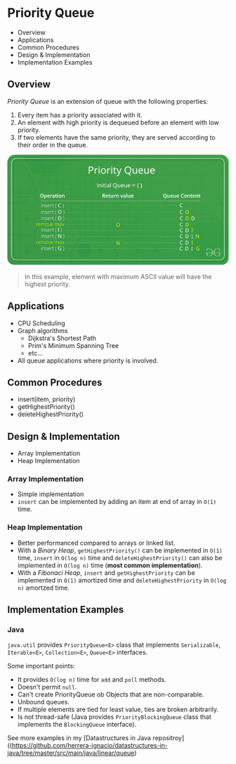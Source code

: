 # Priority Queue

* Overview
* Applications
* Common Procedures
* Design & Implementation
* Implementation Examples

## Overview

*Priority Queue* is an extension of queue with the following properties:

1. Every item has a priority associated with it.
2. An element with high priority is dequeued before an element with low priority.
3. If two elements have the same priority, they are served according to their order in the queue.

![](2021-07-06-23-26-11.png)

> In this example, element with maximum ASCII value will have the highest priority.

## Applications

* CPU Scheduling
* Graph algorithms
  * Dijkstra's Shortest Path
  * Prim's Minimum Spanning Tree
  * etc...
* All queue applications where priority is involved.

## Common Procedures

* insert(item, priority)
* getHighestPriority()
* deleteHighestPriority()

## Design & Implementation

* Array Implementation
* Heap Implementation

### Array Implementation

* Simple implementation
* `insert` can be implemented by adding an item at end of array in `O(1)` time.

### Heap Implementation

* Better performanced compared to arrays or linked list.
* With a *Binary Heap*, `getHighestPriority()` can be implemented in `O(1)` time, `insert` in `O(log n)` time and `deleteHighestPriority()` can also be implemented in `O(log n)` time (**most common implementation**).
* With a *Fibonaci Heap*, `insert` and `getHighestPriority` can be implemented in `O(1)` amortized time and `deleteHighestPriority` in `O(log n)` amortzed time.

## Implementation Examples

### Java

`java.util` provides `PriorityQueue<E>` class that implements `Serializable`, `Iterable<E>`, `Collection<E>`, `Queue<E>` interfaces.

Some important points:

* It provides `O(log n)` time for `add` and `poll` methods.
* Doesn't permit `null`.
* Can't create PriorityQueue ob Objects that are non-comparable.
* Unbound queues.
* If multiple elements are tied for least value, ties are broken arbitrarily.
* Is not thread-safe (Java provides `PriorityBlockingQueue` class that implements the `BlockingQueue` interface).

See more examples in my [Datastructures in Java repositroy]((https://github.com/herrera-ignacio/datastructures-in-java/tree/master/src/main/java/linear/queue)
